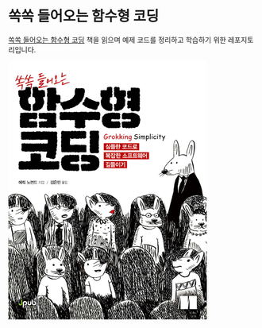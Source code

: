 # 쏙쏙 들어오는 함수형 코딩

[쏙쏙 들어오는 함수형 코딩](https://www.yes24.com/Product/Goods/108748841) 책을 읽으며 예제 코드를 정리하고 학습하기 위한 레포지토리입니다.

<img src="./images/thumbnail.jpeg" width="400" height="520" />
